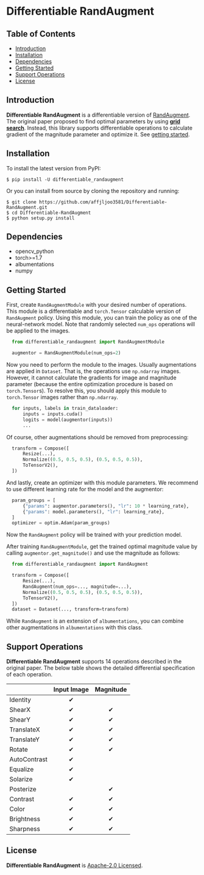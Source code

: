 # Differentiable RandAugment

## Table of Contents
  - [Introduction](#introduction)
  - [Installation](#installation)
  - [Dependencies](#dependencies)
  - [Getting Started](#getting-started)
  - [Support Operations](#support-operations)
  - [License](#license)

## Introduction
**Differentiable RandAugment** is a differentiable version of [RandAugment](https://arxiv.org/abs/1909.13719). The original paper proposed to find optimal parameters by using [**grid search**](https://en.wikipedia.org/wiki/Hyperparameter_optimization#Grid_search). Instead, this library supports differentiable operations to calculate gradient of the magnitude parameter and optimize it. See [getting started](#getting-started).

## Installation

To install the latest version from PyPI:

    $ pip install -U differentiable_randaugment

Or you can install from source by cloning the repository and running:

    $ git clone https://github.com/affjljoo3581/Differentiable-RandAugment.git
    $ cd Differentiable-RandAugment
    $ python setup.py install

## Dependencies
- opencv_python
- torch>=1.7
- albumentations
- numpy

## Getting Started

First, create `RandAugmentModule` with your desired number of operations. This module is a differentiable and `torch.Tensor` calculable version of `RandAugment` policy. Using this module, you can train the policy as one of the neural-network model. Note that randomly selected `num_ops` operations will be applied to the images.

```python
  from differentiable_randaugment import RandAugmentModule

  augmentor = RandAugmentModule(num_ops=2)
```

Now you need to perform the module to the images. Usually augmentations are applied in `Dataset`. That is, the operations use `np.ndarray` images. However, it cannot calculate the gradients for image and magnitude parameter (because the entire optimization procedure is based on `torch.Tensor`s). To resolve this, you should apply this module to `torch.Tensor` images rather than `np.ndarray`.

```python
  for inputs, labels in train_dataloader:
      inputs = inputs.cuda()
      logits = model(augmentor(inputs))
      ...
```

Of course, other augmentations should be removed from preprocessing:

```python
  transform = Compose([
      Resize(...),
      Normalize((0.5, 0.5, 0.5), (0.5, 0.5, 0.5)),
      ToTensorV2(),
  ])
```

And lastly, create an optimizer with this module parameters. We recommend to use different learning rate for the model and the augmentor:

```python
  param_groups = [
      {"params": augmentor.parameters(), "lr": 10 * learning_rate},
      {"params": model.parameters(), "lr": learning_rate},
  ]
  optimizer = optim.Adam(param_groups)
```

Now the `RandAugment` policy will be trained with your prediction model.

After training `RandAugmentModule`, get the trained optimal magnitude value by calling `augmentor.get_magnitude()` and use the magnitude as follows:

```python
  from differentiable_randaugment import RandAugment

  transform = Compose([
      Resize(...),
      RandAugment(num_ops=..., magnitude=...),
      Normalize((0.5, 0.5, 0.5), (0.5, 0.5, 0.5)),
      ToTensorV2(),
  ])
  dataset = Dataset(..., transform=transform)
```

While `RandAugment` is an extension of `albumentations`, you can combine other augmentations in `albumentations` with this class.

## Support Operations

**Differentiable RandAugment** supports 14 operations described in the original paper. The below table shows the detailed differential specification of each operation.

|               | Input Image | Magnitude |
|---------------|:-----------:|:---------:|
| Identity      | ✔ |   |
| ShearX        | ✔ | ✔ |
| ShearY        | ✔ | ✔ |
| TranslateX    | ✔ | ✔ |
| TranslateY    | ✔ | ✔ |
| Rotate        | ✔ | ✔ |
| AutoContrast  | ✔ |    |
| Equalize      | ✔ |    |
| Solarize      | ✔ |    |
| Posterize     |    | ✔ |
| Contrast      | ✔ | ✔ |
| Color         | ✔ | ✔ |
| Brightness    | ✔ | ✔ |
| Sharpness     | ✔ | ✔ |

## License
**Differentiable RandAugment** is [Apache-2.0 Licensed](/LICENSE).
